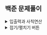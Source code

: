 ## 백준 문제풀이

<details>
<summary>입출력과 사칙연산</summary>
  
<div markdown="1">  
|--|
|1. [hello World](https://github.com/uuuugi/beakjoon/blob/master/src/Hello%20World.c)|
|2. [we love kriii](https://github.com/uuuugi/beakjoon/blob/master/src/We%20love%20kriii.c)|

</div>
</details>

<details>
<summary>접기/펼치기 버튼</summary>
<div markdown="1">

||
|--|
|1|
|2|

</div>
</details>
